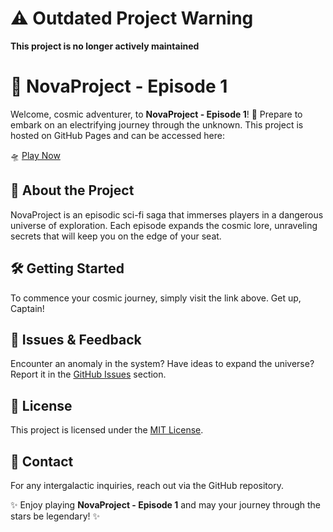 # ⚠️ Outdated Project Warning
**This project is no longer actively maintained**

# 🚀 NovaProject - Episode 1

Welcome, cosmic adventurer, to **NovaProject - Episode 1**! 🌌 Prepare to embark on an electrifying journey through the unknown. This project is hosted on GitHub Pages and can be accessed here:

🛸 [Play Now](https://input-fr.github.io/NovaProject/Episode1.html)

## 🌠 About the Project
NovaProject is an episodic sci-fi saga that immerses players in a dangerous universe of exploration. Each episode expands the cosmic lore, unraveling secrets that will keep you on the edge of your seat.

## 🛠 Getting Started
To commence your cosmic journey, simply visit the link above. Get up, Captain!

## 📡 Issues & Feedback
Encounter an anomaly in the system? Have ideas to expand the universe? Report it in the [GitHub Issues](https://github.com/input-fr/NovaProject/issues) section.

## 🔭 License
This project is licensed under the [MIT License](LICENSE).

## 📡 Contact
For any intergalactic inquiries, reach out via the GitHub repository.

✨ Enjoy playing **NovaProject - Episode 1** and may your journey through the stars be legendary! ✨
